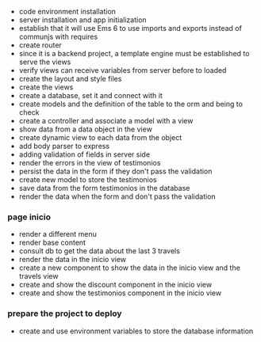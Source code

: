 - code environment installation 
- server installation and app initialization 
- establish that it will use Ems 6 to use imports and exports instead of communjs with requires 
- create router
- since it is a backend project, a template engine must be established to serve the views 
- verify views can receive variables from server before to loaded 
- create the layout and style files
- create the views
- create a database, set it and connect with it 
- create models and the definition of the table to the orm and being to check 
- create a controller and associate a model with a view
- show data from a data object in the view
- create dynamic view to each data from the object 
- add body parser to express
- adding validation of fields in server side
- render the errors in the view of testimonios
- persist the data in the form if they don't pass the validation
- create new model to store the testimonios
- save data from the form testimonios in the database
- render the data when the form and don't pass the validation
### page inicio
- render a different menu 
- render base content
- consult db to get the data about the last 3 travels 
- render the data in the inicio view
- create a new component to show the data in the inicio view and the travels view
- create and show the discount component in the inicio view
- create and show the testimonios component in the inicio view
### prepare the project to deploy 
-  create and use environment variables to store the database information


